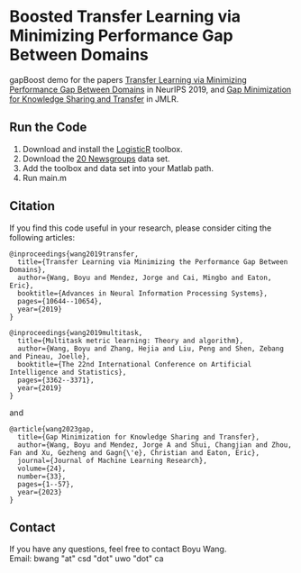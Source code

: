 # Boosted Transfer Learning via Minimizing Performance Gap Between Domains

gapBoost demo for the papers [Transfer Learning via Minimizing Performance Gap Between Domains](https://proceedings.neurips.cc/paper/2019/hash/c66dd00e5fc44ba8de89d7713fedcd50-Abstract.html) in NeurIPS 2019, and  [Gap Minimization for Knowledge Sharing and Transfer](https://jmlr.org/papers/v24/22-0099.html) in JMLR.

## Run the Code

1. Download and install the [LogisticR](http://yelabs.net/software/SLEP/) toolbox. 
2. Download the [20 Newsgroups](http://www.cad.zju.edu.cn/home/dengcai/Data/TextData.html) data set.
3. Add the toolbox and data set into your Matlab path.
4. Run main.m


## Citation

If you find this code useful in your research, please consider citing the following articles:

```
@inproceedings{wang2019transfer,
  title={Transfer Learning via Minimizing the Performance Gap Between Domains},
  author={Wang, Boyu and Mendez, Jorge and Cai, Mingbo and Eaton, Eric},
  booktitle={Advances in Neural Information Processing Systems},
  pages={10644--10654},
  year={2019}
}
```

```
@inproceedings{wang2019multitask,
  title={Multitask metric learning: Theory and algorithm},
  author={Wang, Boyu and Zhang, Hejia and Liu, Peng and Shen, Zebang and Pineau, Joelle},
  booktitle={The 22nd International Conference on Artificial Intelligence and Statistics},
  pages={3362--3371},
  year={2019}
}
```

and


```
@article{wang2023gap,
  title={Gap Minimization for Knowledge Sharing and Transfer},
  author={Wang, Boyu and Mendez, Jorge A and Shui, Changjian and Zhou, Fan and Xu, Gezheng and Gagn{\'e}, Christian and Eaton, Eric},
  journal={Journal of Machine Learning Research},
  volume={24},
  number={33},
  pages={1--57},
  year={2023}
}
```

## Contact

If you have any questions, feel free to contact Boyu Wang. <br />
Email: bwang "at" csd "dot" uwo "dot" ca


